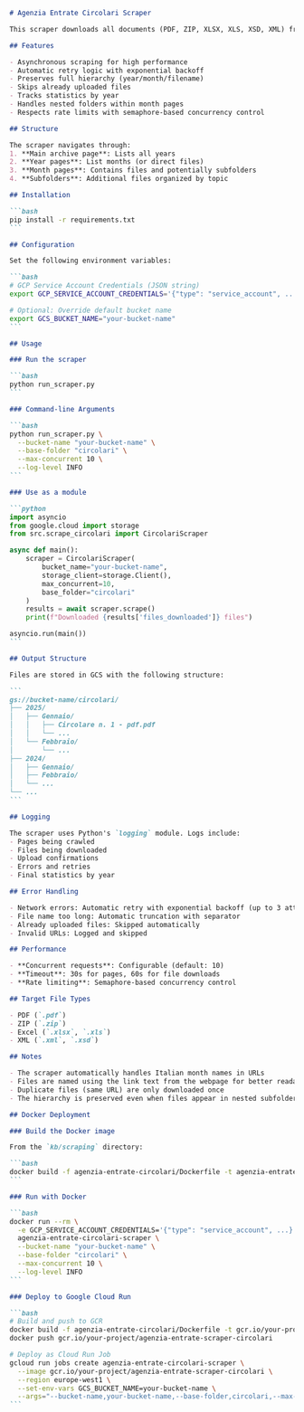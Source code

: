 ````markdown
# Agenzia Entrate Circolari Scraper

This scraper downloads all documents (PDF, ZIP, XLSX, XLS, XSD, XML) from the Agenzia delle Entrate circolari archive and uploads them to Google Cloud Storage.

## Features

- Asynchronous scraping for high performance
- Automatic retry logic with exponential backoff
- Preserves full hierarchy (year/month/filename)
- Skips already uploaded files
- Tracks statistics by year
- Handles nested folders within month pages
- Respects rate limits with semaphore-based concurrency control

## Structure

The scraper navigates through:
1. **Main archive page**: Lists all years
2. **Year pages**: List months (or direct files)
3. **Month pages**: Contains files and potentially subfolders
4. **Subfolders**: Additional files organized by topic

## Installation

```bash
pip install -r requirements.txt
```

## Configuration

Set the following environment variables:

```bash
# GCP Service Account Credentials (JSON string)
export GCP_SERVICE_ACCOUNT_CREDENTIALS='{"type": "service_account", ...}'

# Optional: Override default bucket name
export GCS_BUCKET_NAME="your-bucket-name"
```

## Usage

### Run the scraper

```bash
python run_scraper.py
```

### Command-line Arguments

```bash
python run_scraper.py \
  --bucket-name "your-bucket-name" \
  --base-folder "circolari" \
  --max-concurrent 10 \
  --log-level INFO
```

### Use as a module

```python
import asyncio
from google.cloud import storage
from src.scrape_circolari import CircolariScraper

async def main():
    scraper = CircolariScraper(
        bucket_name="your-bucket-name",
        storage_client=storage.Client(),
        max_concurrent=10,
        base_folder="circolari"
    )
    results = await scraper.scrape()
    print(f"Downloaded {results['files_downloaded']} files")

asyncio.run(main())
```

## Output Structure

Files are stored in GCS with the following structure:

```
gs://bucket-name/circolari/
├── 2025/
│   ├── Gennaio/
│   │   ├── Circolare n. 1 - pdf.pdf
│   │   └── ...
│   └── Febbraio/
│       └── ...
├── 2024/
│   ├── Gennaio/
│   ├── Febbraio/
│   └── ...
└── ...
```

## Logging

The scraper uses Python's `logging` module. Logs include:
- Pages being crawled
- Files being downloaded
- Upload confirmations
- Errors and retries
- Final statistics by year

## Error Handling

- Network errors: Automatic retry with exponential backoff (up to 3 attempts)
- File name too long: Automatic truncation with separator
- Already uploaded files: Skipped automatically
- Invalid URLs: Logged and skipped

## Performance

- **Concurrent requests**: Configurable (default: 10)
- **Timeout**: 30s for pages, 60s for file downloads
- **Rate limiting**: Semaphore-based concurrency control

## Target File Types

- PDF (`.pdf`)
- ZIP (`.zip`)
- Excel (`.xlsx`, `.xls`)
- XML (`.xml`, `.xsd`)

## Notes

- The scraper automatically handles Italian month names in URLs
- Files are named using the link text from the webpage for better readability
- Duplicate files (same URL) are only downloaded once
- The hierarchy is preserved even when files appear in nested subfolders

## Docker Deployment

### Build the Docker image

From the `kb/scraping` directory:

```bash
docker build -f agenzia-entrate-circolari/Dockerfile -t agenzia-entrate-circolari-scraper .
```

### Run with Docker

```bash
docker run --rm \
  -e GCP_SERVICE_ACCOUNT_CREDENTIALS='{"type": "service_account", ...}' \
  agenzia-entrate-circolari-scraper \
  --bucket-name "your-bucket-name" \
  --base-folder "circolari" \
  --max-concurrent 10 \
  --log-level INFO
```

### Deploy to Google Cloud Run

```bash
# Build and push to GCR
docker build -f agenzia-entrate-circolari/Dockerfile -t gcr.io/your-project/agenzia-entrate-scraper-circolari .
docker push gcr.io/your-project/agenzia-entrate-scraper-circolari

# Deploy as Cloud Run Job
gcloud run jobs create agenzia-entrate-circolari-scraper \
  --image gcr.io/your-project/agenzia-entrate-scraper-circolari \
  --region europe-west1 \
  --set-env-vars GCS_BUCKET_NAME=your-bucket-name \
  --args="--bucket-name,your-bucket-name,--base-folder,circolari,--max-concurrent,10,--log-level,INFO"
```
````
